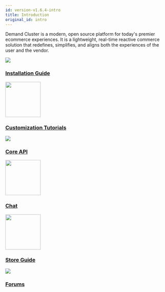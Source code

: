 ```yaml
---
id: version-v1.6.4-intro
title: Introduction
original_id: intro
---
```


Demand Cluster is a modern, open source platform for today's premier ecommerce experiences. It is a lightweight, real-time reactive commerce solution that redefines, simplifies, and aligns both the experiences of the user and the vendor.

<div class="content-blocks">
  <div class="content-block">
    <div class="section-promo">
      <a href="installation">
        <img class="center-block" src="https://cdn.rawgit.com/demandcluster/demand-cs/trunk/website/static/img/dedemand-erce-developer-guide.svg">
        <h3 class="accent-color text-center">Installation Guide</h3>
      </a>
    </div>
  </div>
  <div class="content-block">
    <div class="section-promo">
      <a href="plugin-intro-1">
        <img class="center-block" src="https://cdn.rawgit.com/demandcluster/demand-cs/trunk/website/static/img/dedemand-erce-store-guide.svg" height="110">
        <h3 class="accent-color text-center">Customization Tutorials</h3>
      </a>
    </div>
  </div>
  <div class="content-block">
    <div class="section-promo">
      <a href="http://api.docs.demandcluster.com/">
        <img class="center-block" src="https://cdn.rawgit.com/demandcluster/demand-cs/trunk/website/static/img/dedemand-erce-core-api-guide.svg">
        <h3 class="accent-color text-center">Core API</h3>
      </a>
    </div>
  </div>
  <div class="content-block">
    <div class="section-promo">
      <a href="http://gitter.im/demandcluster/">
        <img class="center-block" src="https://cdn.rawgit.com/demandcluster/demand-cs/trunk/website/static/img/dedemand-erce-chat.svg" height="110">
        <h3 class="accent-color text-center">Chat</h3>
      </a>
    </div>
  </div>
  <div class="content-block">
    <div class="section-promo">
      <a href="dashboard">
        <img class="center-block" src="https://cdn.rawgit.com/demandcluster/demand-cs/trunk/website/static/img/dedemand-erce-store-guide.svg" height="110">
        <h3 class="accent-color text-center">Store Guide</h3>
      </a>
    </div>
  </div>
  <div class="content-block">
    <div class="section-promo">
      <a href="https://forums.demandcluster.com/">
        <img class="center-block" src="https://cdn.rawgit.com/demandcluster/demand-cs/trunk/website/static/img/dedemand-erce-forums.svg">
        <h3 class="accent-color text-center">Forums</h3>
      </a>
    </div>
  </div>
</div>
